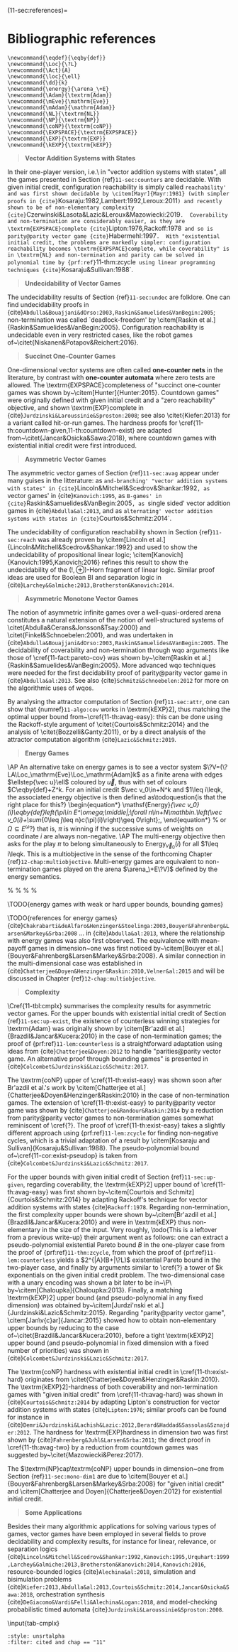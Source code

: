 (11-sec:references)=
# Bibliographic references


```{math}
\newcommand{\eqdef}{\eqby{def}}
\newcommand{\Loc}{\?L}
\newcommand{\Act}{A}
\newcommand{\loc}{\ell}
\newcommand{\dd}{k}
\newcommand{\energy}{\arena_\+E}
\newcommand{\Adam}{\textrm{Adam}}
\newcommand{\mEve}{\mathrm{Eve}}
\newcommand{\mAdam}{\mathrm{Adam}}
\newcommand{\NL}{\textrm{NL}}
\newcommand{\NP}{\textrm{NP}}
\newcommand{\coNP}{\textrm{coNP}}
\newcommand{\EXPSPACE}{\textrm{EXPSPACE}}
\newcommand{\EXP}{\textrm{EXP}}
\newcommand{\kEXP}{\textrm{kEXP}}
```

> **Vector Addition Systems with States**

In their one-player version, i.e.\ in "vector addition systems with
states", all the games presented in Section {ref}`11-sec:counters` are decidable.
With given initial credit, configuration reachability is simply
called `reachability' and was first shown decidable by
\citem[Mayr]{Mayr:1981} (with simpler proofs
in {cite}`Kosaraju:1982,Lambert:1992,Leroux:2011`) and recently shown
to be of non-elementary complexity {cite}`Czerwinski&Lasota&Lazic&Leroux&Mazowiecki:2019`.  Coverability and
non-termination are considerably easier, as they are
\textrm{EXPSPACE}complete {cite}`Lipton:1976,Rackoff:1978` and so is
parity@parity vector game {cite}`Habermehl:1997`.  With "existential
initial credit, the problems are markedly simpler: configuration
reachability becomes \textrm{EXPSPACE}complete, while coverability" is in
\textrm{NL} and non-termination and parity can be solved in polynomial
time by {prf:ref}`11-thm:zcycle` using linear programming
techniques {cite}`Kosaraju&Sullivan:1988`.

> **Undecidability of Vector Games**

The undecidability results of Section {ref}`11-sec:undec` are folklore.  One
can find undecidability proofs
in {cite}`Abdulla&Bouajjani&dOrso:2003,Raskin&Samuelides&VanBegin:2005`;
non-termination was called `deadlock-freedom' by \citem[Raskin et
al.]{Raskin&Samuelides&VanBegin:2005}. Configuration reachability is
undecidable even in very restricted cases, like the robot games
of~\citet{Niskanen&Potapov&Reichert:2016}.

> **Succinct One-Counter Games**

One-dimensional vector systems are often called **one-counter
nets** in the literature, by contrast with **one-counter automata**
where zero tests are allowed.  The \textrm{EXPSPACE}completeness of "succinct
one-counter games was shown by~\citem[Hunter]{Hunter:2015}.  Countdown games"
were originally defined with given initial credit and a "zero
reachability" objective, and shown
\textrm{EXP}complete in {cite}`Jurdzinski&Laroussinie&Sproston:2008`; see also
\citet{Kiefer:2013} for a variant called hit-or-run games.  The
hardness proofs for \cref{11-th:countdown-given,11-th:countdown-exist} are
adapted from~\citet{Jancar&Osicka&Sawa:2018}, where countdown games
with existential initial credit were first introduced.

> **Asymmetric Vector Games**

The asymmetric vector games of Section {ref}`11-sec:avag` appear
under many guises in the litterature: as `and-branching' "vector
addition systems with states"
in {cite}`Lincoln&Mitchell&Scedrov&Shankar:1992`, as `vector games'
in {cite}`Kanovich:1995`, as `B-games'
in {cite}`Raskin&Samuelides&VanBegin:2005`, as `single sided' vector
addition games in {cite}`Abdulla&al:2013`, and as `alternating'
vector addition systems with states in {cite}`Courtois&Schmitz:2014`.

The undecidability of configuration reachability shown
in Section {ref}`11-sec:reach` was already proven by \citem[Lincoln et
al.]{Lincoln&Mitchell&Scedrov&Shankar:1992} and used to show the
undecidability of propositional linear logic;
\citem[Kanovich]{Kanovich:1995,Kanovich:2016} refines this result to
show the undecidability of the $(!,\oplus)$-Horn fragment of linear
logic.  Similar proof ideas are used for Boolean BI and separation
logic in {cite}`Larchey&Galmiche:2013,Brotherston&Kanovich:2014`.

> **Asymmetric Monotone Vector Games**

The notion of asymmetric infinite games over a well-quasi-ordered
arena constitutes a natural extension of the notion of
well-structured systems of
\citet{Abdulla&Cerans&Jonsson&Tsay:2000} and
\citet{Finkel&Schnoebelen:2001}, and was undertaken
in {cite}`Abdulla&Bouajjani&dOrso:2003,Raskin&Samuelides&VanBegin:2005`.
The decidability of coverability and non-termination through wqo
arguments like those of \cref{11-fact:pareto-cov} was shown
by~\citem[Raskin et al.]{Raskin&Samuelides&VanBegin:2005}.  More
advanced wqo techniques were needed for the first decidability proof
of parity@parity vector game in {cite}`Abdulla&al:2013`.  See
also {cite}`Schmitz&Schnoebelen:2012` for more on the algorithmic uses of
wqos.

By analysing the attractor computation of Section {ref}`11-sec:attr`, one can
show that {numref}`11-algo:cov` works in \textrm{kEXP}2], thus matching the
optimal upper bound from~\cref{11-th:avag-easy}: this can be done using
the Rackoff-style argument of \citet{Courtois&Schmitz:2014} and the
analysis of \citet{Bozzelli&Ganty:2011}, or by a direct analysis of the
attractor computation algorithm {cite}`Lazic&Schmitz:2019`.

> **Energy Games**

\AP An alternative take on energy games is to see a vector system
$\?V=(\?LA\Loc_\mathrm{Eve}\Loc_\mathrm{Adam}k$ as a finite arena with
edges $\ellstep{\vec u}\ell$ coloured by $\vec u$, thus with set of
colours $C\eqby{def}+Z^k.  For an initial credit $\vec v_0\in\+N^k
and $1\leq i\leqk, the associated energy objective is then
defined as\todoquestion{is that the right place for this?}
\begin{equation*}
  \mathsf{Energy}_{\vec v_0}(i)\eqby{def}left\{\pi\in E^\omega\;\middle|\;\forall
  n\in\+N\mathbin.\left(\vec v_0(i)+\sum_{0\leq j\leq n}c(\pi)(i)\right)\geq 0\right\}\;,
\end{equation*}
%  or $\Omega\subseteq E^\omega$?}
that is, $\pi$ is winning if the successive sums of weights on
coordinate $i$ are always non-negative.
\AP The multi-energy objective then asks for the play $\pi$ to
belong simultaneously to $\mathsf{Energy}_{\vec v_0}(i)$ for all
$1\leq i\leqk.  This is a multiobjective in the sense of the
forthcoming Chapter {ref}`12-chap:multiobjective`.  Multi-energy games are
equivalent to non-termination games played on the arena
$\arena_\+E\?V)$ defined by the energy semantics.

%
%
%
%

\TODO{energy games with weak or hard upper bounds, bounding games}

\TODO{references for energy games}
{cite}`Chakrabarti&deAlfaro&Henzinger&Stoelinga:2003,Bouyer&Fahrenberg&Larsen&Markey&Srba:2008`
... in {cite}`Abdulla&al:2013`, where the
relationship with energy games was also first observed.  The
equivalence with mean-payoff games in dimension~one was first
noticed by~\citem[Bouyer et
al.]{Bouyer&Fahrenberg&Larsen&Markey&Srba:2008}.  A similar connection
in the multi-dimensional case was established
in {cite}`Chatterjee&Doyen&Henzinger&Raskin:2010,Velner&al:2015` and
will be discussed in Chapter {ref}`12-chap:multiobjective`.

> **Complexity**

 \Cref{11-tbl:cmplx} summarises the complexity
results for asymmetric vector games.  For the upper bounds with
existential initial credit of Section {ref}`11-sec:up-exist`, the existence
of counterless winning strategies for \textrm{Adam} was originally shown by
\citem[Br\'azdil et al.]{Brazdil&Jancar&Kucera:2010} in the case of
non-termination games; the proof of  {prf:ref}`11-lem:counterless` is a
straightforward adaptation using
ideas from {cite}`Chatterjee&Doyen:2012` to handle "parities@parity
vector game.  An alternative proof through bounding games" is
presented in {cite}`Colcombet&Jurdzinski&Lazic&Schmitz:2017`.

The \textrm{coNP} upper of \cref{11-th:exist-easy} was shown soon after
Br\'azdil et al.'s work by
\citem[Chatterjee et al.]{Chatterjee&Doyen&Henzinger&Raskin:2010} in
the case of non-termination games.  The extension of
\cref{11-th:exist-easy} to parity@parity vector game was shown
by {cite}`Chatterjee&Randour&Raskin:2014` by a reduction from
parity@parity vector games to non-termination games somewhat
reminiscent of \cref{?}.  The proof of
\cref{11-th:exist-easy} takes a slightly different approach using
 {prf:ref}`11-lem:zcycle` for finding non-negative cycles, which is a
trivial adaptation of a result by \citem[Kosaraju and
Sullivan]{Kosaraju&Sullivan:1988}.  The pseudo-polynomial bound
of~\cref{11-cor:exist-pseudop} is taken
from {cite}`Colcombet&Jurdzinski&Lazic&Schmitz:2017`.

For the upper bounds with given initial credit of
Section {ref}`11-sec:up-given`, regarding coverability, the \textrm{kEXP}2] upper
bound of \cref{11-th:avag-easy} was first shown by~\citem[Courtois and
Schmitz]{Courtois&Schmitz:2014} by adapting Rackoff's technique for
vector addition systems with states {cite}`Rackoff:1978`.  Regarding
non-termination, the first complexity upper bounds were shown
by~\citem[Br\'azdil et al.]{Brazdil&Jancar&Kucera:2010} and were
in \textrm{kEXP} thus non-elementary in the size of the input.  Very
roughly, \todo{This is a leftover from a previous write-up}
their argument went as follows: one can extract a pseudo-polynomial
existential Pareto bound $B$ in the one-player case from the proof
of  {prf:ref}`11-thm:zcycle`, from which the proof of  {prf:ref}`11-lem:counterless`
yields a $2^{|A}(B+|\?L)$ existential Pareto bound in the
two-player case, and finally by arguments similar to \cref{?} a tower
of $k exponentials on the given initial credit problem.  The
two-dimensional case with a unary encoding was shown a bit later to be
in~\P\ by~\citem[Chaloupka]{Chaloupka:2013}.  Finally, a
matching \textrm{kEXP}2] upper bound (and pseudo-polynomial in any fixed
dimension) was obtained by~\citem[Jurdzi\'nski et
al.]{Jurdzinski&Lazic&Schmitz:2015}.  Regarding "parity@parity vector
game", \citem[Jan\v{c}ar]{Jancar:2015} showed how to obtain
non-elementary upper bounds by reducing to the case
of~\citet{Brazdil&Jancar&Kucera:2010}, before a tight \textrm{kEXP}2] upper
bound (and pseudo-polynomial in fixed dimension with a fixed number of
priorities) was shown
in {cite}`Colcombet&Jurdzinski&Lazic&Schmitz:2017`.

The \textrm{coNP} hardness with existential initial credit in
\cref{11-th:exist-hard} originates from
\citet{Chatterjee&Doyen&Henzinger&Raskin:2010}.  The \textrm{kEXP}2]-hardness
of both coverability and non-termination games with "given initial
credit" from \cref{11-th:avag-hard} was shown
in {cite}`Courtois&Schmitz:2014` by adapting Lipton's construction for
vector addition systems with states {cite}`Lipton:1976`; similar
proofs can be found for instance
in {cite}`Demri&Jurdzinski&Lachish&Lazic:2012,Berard&Haddad&Sassolas&Sznajder:2012`.
The hardness for \textrm{EXP}hardness in dimension two was first shown by
{cite}`Fahrenberg&Juhl&Larsen&Srba:2011`; the direct proof in
\cref{11-th:avag-two} by a reduction from countdown games was suggested
by~\citet{Mazowiecki&Perez:2017}.

The $\textrm{NP}cap\textrm{coNP} upper bounds in dimension~one from
Section {ref}`11-sec:mono-dim1` are due to \citem[Bouyer et
al.]{Bouyer&Fahrenberg&Larsen&Markey&Srba:2008} for "given
initial credit" and \citem[Chatterjee
and Doyen]{Chatterjee&Doyen:2012} for existential initial credit.

> **Some Applications**

Besides their many algorithmic applications for solving various types
of games, vector games have been employed in several fields to prove
decidability and complexity results, for instance for linear,
relevance, or separation
logics {cite}`Lincoln&Mitchell&Scedrov&Shankar:1992,Kanovich:1995,Urquhart:1999,Larchey&Galmiche:2013,Brotherston&Kanovich:2014,Kanovich:2016`,
resource-bounded logics {cite}`Alechina&al:2018`, simulation and
bisimulation
problems {cite}`Kiefer:2013,Abdulla&al:2013,Courtois&Schmitz:2014,Jancar&Osicka&Sawa:2018`,
orchestration synthesis {cite}`DeGiacomo&Vardi&Felli&Alechina&Logan:2018`,
and model-checking probabilistic timed
automata {cite}`Jurdzinski&Laroussinie&Sproston:2008`.

\input{tab-cmplx}



```{bibliography}
:style: unsrtalpha
:filter: cited and chap == "11"
```